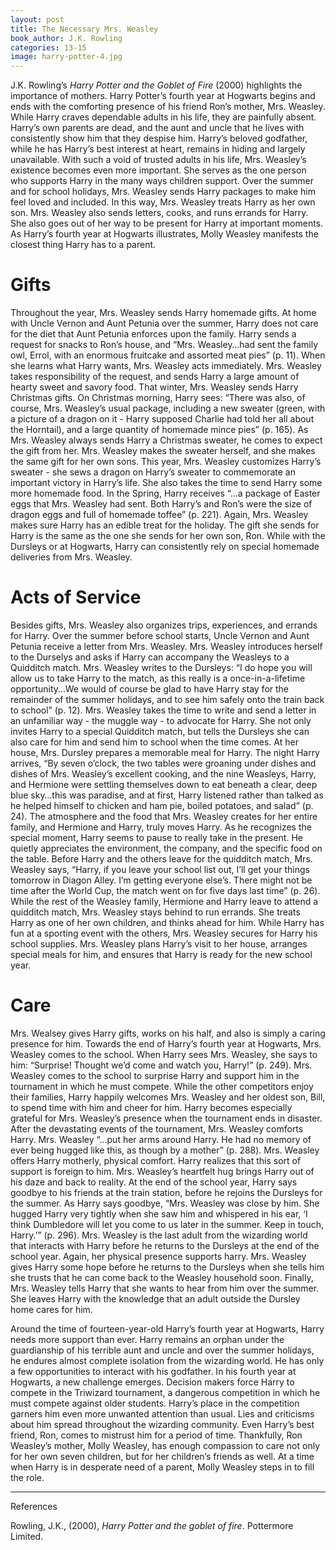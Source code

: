 ```yaml
---
layout: post
title: The Necessary Mrs. Weasley
book_author: J.K. Rowling
categories: 13-15
image: harry-potter-4.jpg
---
```


J.K. Rowling’s _Harry Potter and the Goblet of Fire_ (2000) highlights the
importance of mothers. Harry Potter’s fourth year at Hogwarts begins and ends
with the comforting presence of his friend Ron’s mother, Mrs. Weasley. While
Harry craves dependable adults in his life, they are painfully absent. Harry’s
own parents are dead, and the aunt and uncle that he lives with consistently
show him that they despise him. Harry’s beloved godfather, while he has Harry’s
best interest at heart, remains in hiding and largely unavailable. With such a
void of trusted adults in his life, Mrs. Weasley’s existence becomes even more
important. She serves as the one person who supports Harry in the many ways
children support. Over the summer and for school holidays, Mrs. Weasley sends
Harry packages to make him feel loved and included. In this way, Mrs. Weasley
treats Harry as her own son. Mrs. Weasley also sends letters, cooks, and runs
errands for Harry. She also goes out of her way to be present for Harry at
important moments. As Harry’s fourth year at Hogwarts illustrates, Molly Weasley
manifests the closest thing Harry has to a parent.

# Gifts

Throughout the year, Mrs. Weasley sends Harry homemade gifts. At home with Uncle
Vernon and Aunt Petunia over the summer, Harry does not care for the diet that
Aunt Petunia enforces upon the family. Harry sends a request for snacks to Ron’s
house, and “Mrs. Weasley…had sent the family owl, Errol, with an enormous
fruitcake and assorted meat pies” (p. 11). When she learns what Harry wants,
Mrs. Weasley acts immediately. Mrs. Weasley takes responsibility of the request,
and sends Harry a large amount of hearty sweet and savory food. That winter,
Mrs. Weasley sends Harry Christmas gifts. On Christmas morning, Harry sees:
“There was also, of course, Mrs. Weasley’s usual package, including a new
sweater (green, with a picture of a dragon on it - Harry supposed Charlie had
told her all about the Horntail), and a large quantity of homemade mince pies”
(p. 165). As Mrs. Weasley always sends Harry a Christmas sweater, he comes to
expect the gift from her. Mrs. Weasley makes the sweater herself, and she makes
the same gift for her own sons. This year, Mrs. Weasley customizes Harry’s
sweater - she sews a dragon on Harry’s sweater to commemorate an important
victory in Harry’s life. She also takes the time to send Harry some more
homemade food. In the Spring, Harry receives “...a package of Easter eggs that
Mrs. Weasley had sent. Both Harry’s and Ron’s were the size of dragon eggs and
full of homemade toffee” (p. 221). Again, Mrs. Weasley makes sure Harry has an
edible treat for the holiday. The gift she sends for Harry is the same as the
one she sends for her own son, Ron. While with the Dursleys or at Hogwarts,
Harry can consistently rely on special homemade deliveries from Mrs. Weasley.

# Acts of Service

Besides gifts, Mrs. Weasley also organizes trips, experiences, and errands for
Harry. Over the summer before school starts, Uncle Vernon and Aunt Petunia
receive a letter from Mrs. Weasley. Mrs. Weasley introduces herself to the
Durselys and asks if Harry can accompany the Weasleys to a Quidditch match. Mrs.
Weasley writes to the Dursleys: “I do hope you will allow us to take Harry to
the match, as this really is a once-in-a-lifetime opportunity…We would of course
be glad to have Harry stay for the remainder of the summer holidays, and to see
him safely onto the train back to school” (p. 12). Mrs. Weasley takes the time
to write and send a letter in an unfamiliar way - the muggle way - to advocate
for Harry. She not only invites Harry to a special Quidditch match, but tells
the Dursleys she can also care for him and send him to school when the time
comes. At her house, Mrs. Dursley prepares a memorable meal for Harry. The night
Harry arrives, “By seven o’clock, the two tables were groaning under dishes and
dishes of Mrs. Weasley’s excellent cooking, and the nine Weasleys, Harry, and
Hermione were settling themselves down to eat beneath a clear, deep blue
sky…this was paradise, and at first, Harry listened rather than talked as he
helped himself to chicken and ham pie, boiled potatoes, and salad” (p. 24). The
atmosphere and the food that Mrs. Weasley creates for her entire family, and
Hermione and Harry, truly moves Harry. As he recognizes the special moment,
Harry seems to pause to really take in the present. He quietly appreciates the
environment, the company, and the specific food on the table. Before Harry and
the others leave for the quidditch match, Mrs. Weasley says, “Harry, if you
leave your school list out, I’ll get your things tomorrow in Diagon Alley. I’m
getting everyone else’s. There might not be time after the World Cup, the match
went on for five days last time” (p. 26). While the rest of the Weasley family,
Hermione and Harry leave to attend a quidditch match, Mrs. Weasley stays behind
to run errands. She treats Harry as one of her own children, and thinks ahead
for him. While Harry has fun at a sporting event with the others, Mrs. Weasley
secures for Harry his school supplies. Mrs. Weasley plans Harry’s visit to her
house, arranges special meals for him, and ensures that Harry is ready for the
new school year.

# Care

Mrs. Wealsey gives Harry gifts, works on his half, and also is simply a caring
presence for him. Towards the end of Harry’s fourth year at Hogwarts, Mrs.
Weasley comes to the school. When Harry sees Mrs. Weasley, she says to him:
“Surprise! Thought we’d come and watch you, Harry!” (p. 249). Mrs. Weasley comes
to the school to surprise Harry and support him in the tournament in which he
must compete. While the other competitors enjoy their families, Harry happily
welcomes Mrs. Weasley and her oldest son, Bill, to spend time with him and cheer
for him. Harry becomes especially grateful for Mrs. Weasley’s presence when the
tournament ends in disaster. After the devastating events of the tournament,
Mrs. Weasley comforts Harry. Mrs. Weasley “...put her arms around Harry. He had
no memory of ever being hugged like this, as though by a mother” (p. 288). Mrs.
Weasley offers Harry motherly, physical comfort. Harry realizes that this sort
of support is foreign to him. Mrs. Weasley’s heartfelt hug brings Harry out of
his daze and back to reality. At the end of the school year, Harry says goodbye
to his friends at the train station, before he rejoins the Dursleys for the
summer. As Harry says goodbye, “Mrs. Weasley was close by him. She hugged Harry
very tightly when she saw him and whispered in his ear, ‘I think Dumbledore will
let you come to us later in the summer. Keep in touch, Harry.’” (p. 296). Mrs.
Weasley is the last adult from the wizarding world that interacts with Harry
before he returns to the Dursleys at the end of the school year. Again, her
physical presence supports harry. Mrs. Weasley gives Harry some hope before he
returns to the Dursleys when she tells him she trusts that he can come back to
the Weasley household soon. Finally, Mrs. Weasley tells Harry that she wants to
hear from him over the summer. She leaves Harry with the knowledge that an adult
outside the Dursley home cares for him.

Around the time of fourteen-year-old Harry’s fourth year at Hogwarts, Harry
needs more support than ever. Harry remains an orphan under the guardianship of
his terrible aunt and uncle and over the summer holidays, he endures almost
complete isolation from the wizarding world. He has only a few opportunities to
interact with his godfather. In his fourth year at Hogwarts, a new challenge
emerges. Decision makers force Harry to compete in the Triwizard tournament, a
dangerous competition in which he must compete against older students. Harry’s
place in the competition garners him even more unwanted attention than usual.
Lies and criticisms about him spread throughout the wizarding community. Even
Harry’s best friend, Ron, comes to mistrust him for a period of time.
Thankfully, Ron Weasley’s mother, Molly Weasley, has enough compassion to care
not only for her own seven children, but for her children’s friends as well. At
a time when Harry is in desperate need of a parent, Molly Weasley steps in to
fill the role.

---
References

Rowling, J.K., (2000), _Harry Potter and the goblet of fire_. Pottermore
Limited.
